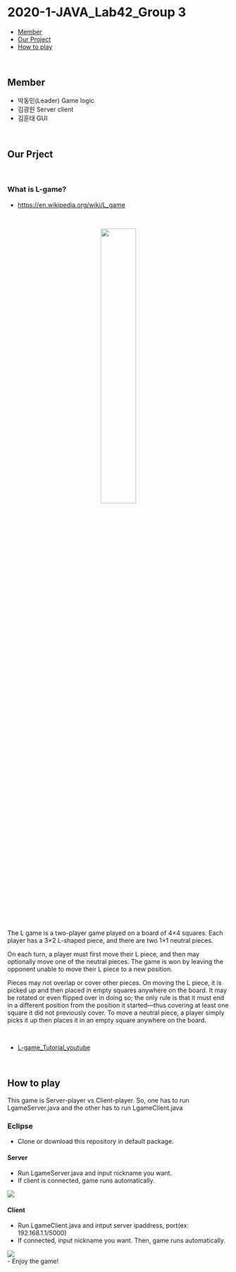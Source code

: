 # 2020-1-JAVA_Lab42_Group 3
- [Member](#about_team)
- [Our Project](#our_project)
- [How to play](#Install)
<br>


## <div id="about_team">
  
## Member
- 박동민(Leader) Game logic <br>
- 김광원  Server client<br>
- 김훈태  GUI<br>

<br>
<div id="our_project">

## Our Prject

<br>

### What is L-game?
- https://en.wikipedia.org/wiki/L_game  
<br>
<p align="center">
<img src="https://user-images.githubusercontent.com/63694834/84597799-404d5900-aea1-11ea-9c2b-536c627bfaac.png" width="40%">
</p>
<br>
The L game is a two-player game played on a board of 4×4 squares. Each player has a 3×2 L-shaped piece, and there are two 1×1 neutral pieces. 

On each turn, a player must first move their L piece, and then may optionally move one of the neutral pieces. The game is won by leaving the opponent unable to move their L piece to a new position.

Pieces may not overlap or cover other pieces. On moving the L piece, it is picked up and then placed in empty squares anywhere on the board. It may be rotated or even flipped over in doing so; the only rule is that it must end in a different position from the position it started—thus covering at least one square it did not previously cover. To move a neutral piece, a player simply picks it up then places it in an empty square anywhere on the board.

<br>

- [L-game_Tutorial_youtube](http://youtu.be/ccwwy4sy_R4?t=6)

<br>

<div id="Install">  
  
## How to play
This game is Server-player vs Client-player. So, one has to run LgameServer.java and the other has to run LgameClient.java
### Eclipse
- Clone or download this repository in default package.
 
#### Server
  - Run LgameServer.java and input nickname you want.
  - If client is connected, game runs automatically.
   <img src ="https://user-images.githubusercontent.com/63694834/84598436-ae941a80-aea5-11ea-8587-26f44e1b5f8f.png">
  
  <br>

#### Client
  - Run LgameClient.java and intput server ipaddress, port(ex: 192.168.1.1/5000)
  - If connected, input nickname you want. Then, game runs automatically.
  <img src = "https://user-images.githubusercontent.com/63694834/84598589-d172fe80-aea6-11ea-8b70-baa5c666485b.png">
  <br>
  - Enjoy the game! 
  
  <br>


